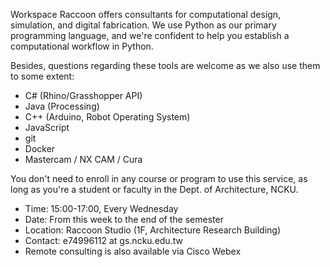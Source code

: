 Workspace Raccoon offers consultants for computational design, simulation, and digital fabrication.
We use Python as our primary programming language, and we're confident to help you establish a computational workflow in Python.

Besides, questions regarding these tools are welcome as we also use them to some extent:
* C# (Rhino/Grasshopper API)
* Java (Processing)
* C++ (Arduino, Robot Operating System)
* JavaScript
* git
* Docker
* Mastercam / NX CAM / Cura

You don't need to enroll in any course or program to use this service, as long as you're a student or faculty in the Dept. of Architecture, NCKU.
* Time: 15:00-17:00, Every Wednesday
* Date: From this week to the end of the semester
* Location: Raccoon Studio (1F, Architecture Research Building)
* Contact: e74996112 at gs.ncku.edu.tw
* Remote consulting is also available via Cisco Webex